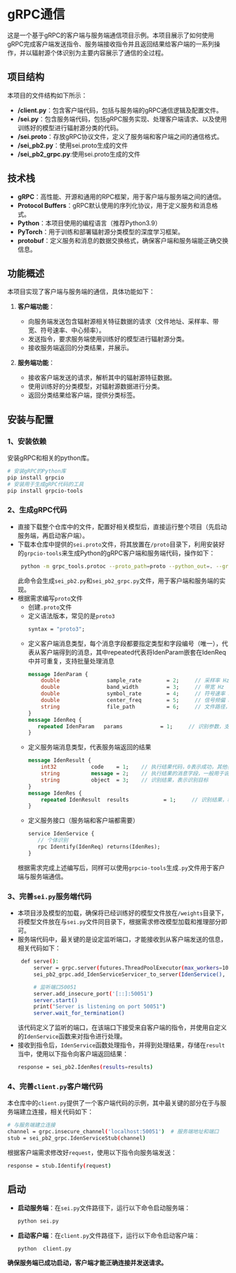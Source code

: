 # gRPC通信
这是一个基于gRPC的客户端与服务端通信项目示例。本项目展示了如何使用gRPC完成客户端发送指令、服务端接收指令并且返回结果给客户端的一系列操作，并以辐射源个体识别为主要内容展示了通信的全过程。
## 项目结构
本项目的文件结构如下所示：
- **/client.py**：包含客户端代码，包括与服务端的gRPC通信逻辑及配置文件。
- **/sei.py**：包含服务端代码，包括gRPC服务实现、处理客户端请求、以及使用训练好的模型进行辐射源分类的代码。
- **/sei.proto**：存放gRPC协议文件，定义了服务端和客户端之间的通信格式。
- **/sei_pb2.py**：使用sei.proto生成的文件
- **/sei_pb2_grpc.py**:使用sei.proto生成的文件

## 技术栈
- **gRPC**：高性能、开源和通用的RPC框架，用于客户端与服务端之间的通信。
- **Protocol Buffers**：gRPC默认使用的序列化协议，用于定义服务和消息格式。
- **Python**：本项目使用的编程语言（推荐Python3.9）
- **PyTorch**：用于训练和部署辐射源分类模型的深度学习框架。
- **protobuf**：定义服务和消息的数据交换格式，确保客户端和服务端能正确交换信息。

## 功能概述
本项目实现了客户端与服务端的通信，具体功能如下：

1. **客户端功能**：
   - 向服务端发送包含辐射源相关特征数据的请求（文件地址、采样率、带宽、符号速率、中心频率）。
   - 发送指令，要求服务端使用训练好的模型进行辐射源分类。
   - 接收服务端返回的分类结果，并展示。

2. **服务端功能**：
   - 接收客户端发送的请求，解析其中的辐射源特征数据。
   - 使用训练好的分类模型，对辐射源数据进行分类。
   - 返回分类结果给客户端，提供分类标签。

## 安装与配置
### 1、安装依赖
安装gRPC和相关的python库。
```bash
# 安装gRPC的Python库
pip install grpcio
# 安装用于生成gRPC代码的工具
pip install grpcio-tools
```
### 2、生成gRPC代码  
- 直接下载整个仓库中的文件，配置好相关模型后，直接运行整个项目（先启动服务端，再启动客户端）。  
- 下载本仓库中提供的`sei.proto`文件，将其放置在`/proto`目录下，利用安装好的`grpcio-tools`来生成Python的gRPC客户端和服务端代码，操作如下：  
   ```bash
    python -m grpc_tools.protoc --proto_path=proto --python_out=. --grpc_python_out=. proto/sei.proto
    ```
    此命令会生成`sei_pb2.py`和`sei_pb2_grpc.py`文件，用于客户端和服务端的实现。  
- 根据需求编写`proto`文件  
    - 创建`.proto`文件
    - 定义语法版本，常见的是`proto3`
        ```proto
        syntax = "proto3";
        ```
    - 定义客户端消息类型，每个消息字段都要指定类型和字段编号（唯一），代表从客户端得到的消息，其中repeated代表将IdenParam嵌套在IdenReq中并可重复，支持批量处理消息
        ```proto
        message IdenParam {
            double               sample_rate        = 2;     // 采样率 Hz
            double               band_width         = 3;     // 带宽 Hz
            double               symbol_rate        = 4;     // 符号速率 Bd
            double               center_freq        = 5;     // 信号频偏 Hz
            string               file_path          = 6;     // 文件路径，默认为wav双通道16bit短整型格式
       }
       message IdenReq {
           repeated IdenParam   params            = 1;     // 识别参数，支持批量识别
       }
        ```
    - 定义服务端消息类型，代表服务端返回的结果
        ```proto
        message IdenResult {
            int32           code    = 1;    // 执行结果代码，0表示成功，其他表示失败（详细代码根据实际需求确定）
            string          message = 2;    // 执行结果的消息字段，一般用于说明执行成功或出错的原因
            string          object  = 3;    // 识别结果，表示识别目标
        }
        message IdenRes {
            repeated IdenResult  results           = 1;     // 识别结果，和IdenReq中的params一一对应
        }
        ```
    - 定义服务接口（服务端和客户端都需要）
       ```proto
       service IdenService {
          // 个体识别
          rpc Identify(IdenReq) returns(IdenRes);
       }
       ```
    根据需求完成上述编写后，同样可以使用`grpcio-tools`生成`.py`文件用于客户端与服务端通信。
### 3、完善`sei.py`服务端代码
- 本项目涉及模型的加载，确保将已经训练好的模型文件放在`/weights`目录下，将模型文件放在与`sei.py`文件同目录下，根据需求修改模型加载和推理部分即可。  
- 服务端代码中，最关键的是设定监听端口，才能接收到从客户端发送的信息，相关代码如下：
  ```bash
   def serve():
       server = grpc.server(futures.ThreadPoolExecutor(max_workers=10))
       sei_pb2_grpc.add_IdenServiceServicer_to_server(IdenService(), server)

       # 监听端口50051
       server.add_insecure_port('[::]:50051')
       server.start()
       print("Server is listening on port 50051")
       server.wait_for_termination()
  ```
  该代码定义了监听的端口，在该端口下接受来自客户端的指令，并使用自定义的`IdenService`函数来对指令进行处理。  
- 接收到指令后，`IdenService`函数处理指令，并得到处理结果，存储在`result`当中，使用以下指令向客户端返回结果：
  ```bash
  response = sei_pb2.IdenRes(results=results)
  ```
  
### 4、完善`client.py`客户端代码
本仓库中的`client.py`提供了一个客户端代码的示例，其中最关键的部分在于与服务端建立连接，相关代码如下：
```bash
# 与服务端建立连接
channel = grpc.insecure_channel('localhost:50051')  # 服务端地址和端口
stub = sei_pb2_grpc.IdenServiceStub(channel)
```
根据客户端需求修改好`request`，使用以下指令向服务端发送：
```bash
response = stub.Identify(request)
```

## 启动
- **启动服务端**：在`sei.py`文件路径下，运行以下命令启动服务端：
    ```bash
    python sei.py
    ```
- **启动客户端**：在`client.py`文件路径下，运行以下命令启动客户端：
   ```bash
   python  client.py
   ```
**确保服务端已成功启动，客户端才能正确连接并发送请求。**